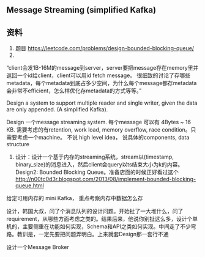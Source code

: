 ## Message Streaming (simplified Kafka)

## 资料
1. 题目 https://leetcode.com/problems/design-bounded-blocking-queue/
2. 

 “client会发1B-16M的message到server，server要把message存在memory里并返回一个id给client，client可以用id fetch message。
很细致的讨论了存哪些metadata，每个metadata到底占多少空间，为什么每个message都存metadata会非常不efficient，怎么样优化存metadata的方式等等。”

Design a system to support multiple reader and single writer, given the data are only appended. (A simplified Kafka).

Design 一个message streaming system. 每个message 可以有 4Bytes ~ 16 KB.
需要考虑的有retention, work load, memory overflow, race condition。只需要考虑一个machine。
不说 high level idea， 说具体的components, data structure

1. 设计：设计一个基于内存的streaming系统，stream以(timestamp, binary_size)的消息进入，然后client会query以ts结束大小为k的内容。
Design2: Bounded Blocking Queue。准备店面的时候正好看过这个
http://n00tc0d3r.blogspot.com/2013/08/implement-bounded-blocking-queue.html

给定可用内存的 mini Kafka， 重点考察内存中数据怎么存

设计，韩国大叔，问了个消息队列的设计问题。开始扯了一大堆什么，问了requirement，从哪些方面考虑之类的。结果后来，他说你别扯这么多，设计个单机的，主要侧重在功能如何实现，Schema和API之类如何实现。中间走了不少弯路。教训是，一定先要把问题弄明白。上来就套Design那一套行不通

设计一个Message Broker
